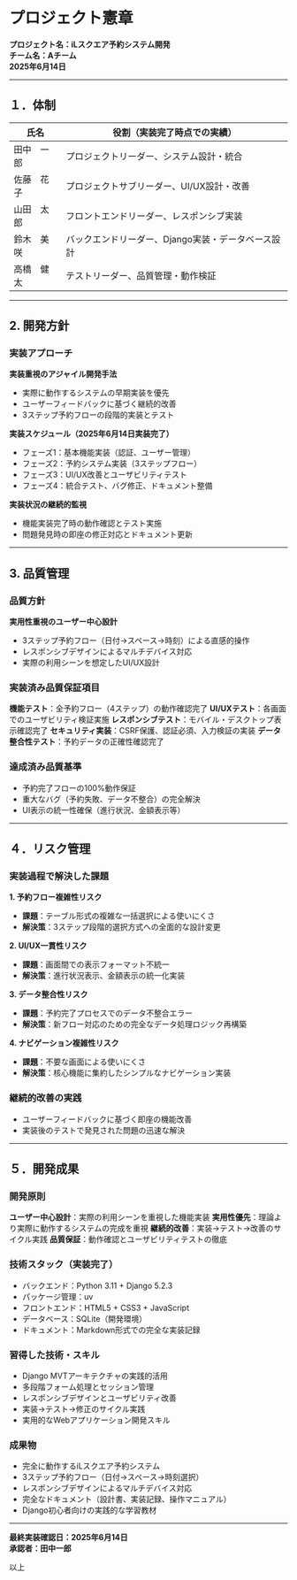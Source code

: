 # プロジェクト憲章

**プロジェクト名：iLスクエア予約システム開発**　　　　　　　　　　　　　　　　　**チーム名：Aチーム**　　　　　　　　　　　　　　　　　　　　　　　　　　**2025年6月14日**

---

## １．体制

| 氏名 | 役割（実装完了時点での実績） |
|------|-------------------------------|
| 田中　一郎 | プロジェクトリーダー、システム設計・統合 |
| 佐藤　花子 | プロジェクトサブリーダー、UI/UX設計・改善 |
| 山田　太郎 | フロントエンドリーダー、レスポンシブ実装 |
| 鈴木　美咲 | バックエンドリーダー、Django実装・データベース設計 |
| 高橋　健太 | テストリーダー、品質管理・動作検証 |

---

## 2. 開発方針

### 実装アプローチ

**実装重視のアジャイル開発手法**
- 実際に動作するシステムの早期実装を優先
- ユーザーフィードバックに基づく継続的改善
- 3ステップ予約フローの段階的実装とテスト

**実装スケジュール（2025年6月14日実装完了）**
- フェーズ1：基本機能実装（認証、ユーザー管理）
- フェーズ2：予約システム実装（3ステップフロー）
- フェーズ3：UI/UX改善とユーザビリティテスト
- フェーズ4：統合テスト、バグ修正、ドキュメント整備

**実装状況の継続的監視**
- 機能実装完了時の動作確認とテスト実施
- 問題発見時の即座の修正対応とドキュメント更新

---

## 3. 品質管理

### 品質方針

**実用性重視のユーザー中心設計**
- 3ステップ予約フロー（日付→スペース→時刻）による直感的操作
- レスポンシブデザインによるマルチデバイス対応
- 実際の利用シーンを想定したUI/UX設計

### 実装済み品質保証項目

**機能テスト**：全予約フロー（4ステップ）の動作確認完了
**UI/UXテスト**：各画面でのユーザビリティ検証実施
**レスポンシブテスト**：モバイル・デスクトップ表示確認完了
**セキュリティ実装**：CSRF保護、認証必須、入力検証の実装
**データ整合性テスト**：予約データの正確性確認完了

### 達成済み品質基準

- 予約完了フローの100%動作保証
- 重大なバグ（予約失敗、データ不整合）の完全解決
- UI表示の統一性確保（進行状況、金額表示等）

---

## ４．リスク管理

### 実装過程で解決した課題

**1. 予約フロー複雑性リスク**
- **課題**：テーブル形式の複雑な一括選択による使いにくさ
- **解決策**：3ステップ段階的選択方式への全面的な設計変更

**2. UI/UX一貫性リスク**
- **課題**：画面間での表示フォーマット不統一
- **解決策**：進行状況表示、金額表示の統一化実装

**3. データ整合性リスク**
- **課題**：予約完了プロセスでのデータ不整合エラー
- **解決策**：新フロー対応のための完全なデータ処理ロジック再構築

**4. ナビゲーション複雑性リスク**
- **課題**：不要な画面による使いにくさ
- **解決策**：核心機能に集約したシンプルなナビゲーション実装

### 継続的改善の実践

- ユーザーフィードバックに基づく即座の機能改善
- 実装後のテストで発見された問題の迅速な解決

---

## ５．開発成果

### 開発原則

**ユーザー中心設計**：実際の利用シーンを重視した機能実装
**実用性優先**：理論より実際に動作するシステムの完成を重視
**継続的改善**：実装→テスト→改善のサイクル実践
**品質保証**：動作確認とユーザビリティテストの徹底

### 技術スタック（実装完了）

- バックエンド：Python 3.11 + Django 5.2.3
- パッケージ管理：uv
- フロントエンド：HTML5 + CSS3 + JavaScript
- データベース：SQLite（開発環境）
- ドキュメント：Markdown形式での完全な実装記録

### 習得した技術・スキル

- Django MVTアーキテクチャの実践的活用
- 多段階フォーム処理とセッション管理
- レスポンシブデザインとユーザビリティ改善
- 実装→テスト→修正のサイクル実践
- 実用的なWebアプリケーション開発スキル

### 成果物

- 完全に動作するiLスクエア予約システム
- 3ステップ予約フロー（日付→スペース→時刻選択）
- レスポンシブデザインによるマルチデバイス対応
- 完全なドキュメント（設計書、実装記録、操作マニュアル）
- Django初心者向けの実践的な学習教材

---

**最終実装確認日：2025年6月14日**　　　　　　　　　　　　　　　　　　　　　　　　　　　**承認者：田中一郎**

以上